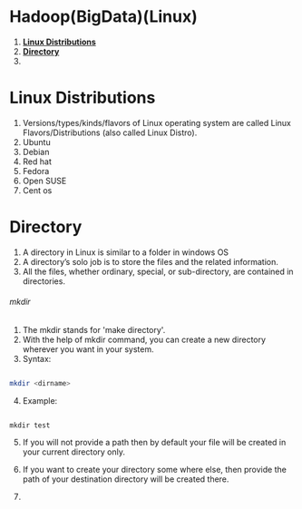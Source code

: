 # Hadoop(BigData)(Linux)
1. **[Linux Distributions](#Linux-Distributions)**<br>
2. **[Directory](#Directory)**<br>
3. 


# Linux Distributions

1. Versions/types/kinds/flavors of Linux operating system are called Linux Flavors/Distributions (also called Linux Distro).
  1. Ubuntu
  2. Debian
  3. Red hat
  4. Fedora
  5. Open SUSE
  6. Cent os

# Directory

1. A directory in Linux is similar to a folder in windows OS
2. A directory’s solo job is to store the files and the related information. 
3. All the files, whether ordinary, special, or sub-directory, are contained in directories.

###### mkdir

1. The mkdir stands for 'make directory'.
2. With the help of mkdir command, you can create a new directory wherever you want in your system.
3. Syntax: 
``` bash 

mkdir <dirname>

```
4. Example:
``` shell

mkdir test

```
5. If you will not provide a path then by default your file will be created in your current directory only. 
6. If you want to create your directory some where else, then provide the path of your destination directory will be created there.

5. 



